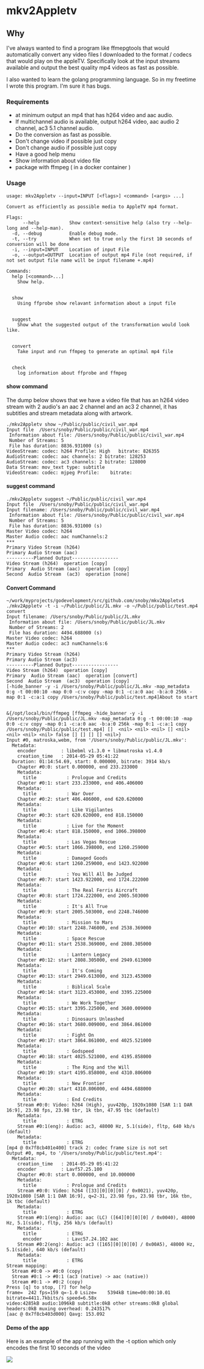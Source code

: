 # mkv2Appletv


## Why
I've always wanted to find a program like ffmepgtools that would automatically convert any video files I downloaded to the format / codecs that would play on the appleTV.  Specifically look at the input streams available and output the best quality mp4 videos as fast as possible.

I also wanted to learn the golang programming language.  So in my freetime I wrote this program.  I'm sure it has bugs.

### Requirements
* at minimum output an mp4 that has h264 video and aac audio.
* If multichannel audio is available, output h264 video, aac audio 2 channel, ac3 5.1 channel audio.
* Do the conversion as fast as possible.
* Don't change video if possible just copy
* Don't change audio if possible just copy
* Have a good help menu
* Show information about video file
* package with ffmpeg ( in a docker container )

### Usage
```
usage: mkv2Appletv --input=INPUT [<flags>] <command> [<args> ...]

Convert as efficiently as possible media to AppleTV mp4 format.

Flags:
      --help           Show context-sensitive help (also try --help-long and --help-man).
  -d, --debug          Enable debug mode.
  -t, --try            When set to true only the first 10 seconds of conversion will be done
  -i, --input=INPUT    Location of input File
  -o, --output=OUTPUT  Location of output mp4 File (not required, if not set output file name will be input filename +.mp4)

Commands:
  help [<command>...]
    Show help.


  show
    Using ffprobe show relavant information about a input file


  suggest
    Show what the suggested output of the transformation would look like.


  convert
    Take input and run ffmpeg to generate an optimal mp4 file


  check
    log information about ffprobe and ffmpeg
```
#### show command
The dump below shows that we have a video file that has an h264 video stream with 2 audio's an aac 2 channel and an ac3 2 channel, it has subtitles and stream metadata along with artwork.

```
./mkv2Appletv show ~/Public/public/civil_war.mp4
Input file  /Users/snoby/Public/public/civil_war.mp4
 Information about file: /Users/snoby/Public/public/civil_war.mp4
 Number of Streams: 5
 File has duration: 8836.931000 (s)
VideoStream: codec: h264 Profile: High   bitrate: 826355
AudioStream: codec: aac channels: 2 bitrate: 128253
AudioStream: codec: ac3 channels: 2 bitrate: 128000
Data Stream: mov_text type: subtitle
VideoStream: codec: mjpeg Profile:    bitrate:
```
#### suggest command
```
./mkv2Appletv suggest ~/Public/public/civil_war.mp4
Input file  /Users/snoby/Public/public/civil_war.mp4
Input filename: /Users/snoby/Public/public/civil_war.mp4
 Information about file: /Users/snoby/Public/public/civil_war.mp4
 Number of Streams: 5
 File has duration: 8836.931000 (s)
Master Video codec: h264
Master Audio codec: aac numChannels:2
***
Primary Video Stream (h264)
Primary Audio Stream (aac)
----------Planned Output-----------------
Video Stream (h264)  operation [copy]
Primary  Audio Stream (aac)  operation [copy]
Second  Audio Stream  (ac3)  operation [none]
```
#### Convert Command
```
~/work/myprojects/godevelopment/src/github.com/snoby/mkv2Appletv$ ./mkv2Appletv -t -i ~/Public/public/JL.mkv -o ~/Public/public/test.mp4 convert
Input filename: /Users/snoby/Public/public/JL.mkv
 Information about file: /Users/snoby/Public/public/JL.mkv
 Number of Streams: 2
 File has duration: 4494.688000 (s)
Master Video codec: h264
Master Audio codec: ac3 numChannels:6
***
Primary Video Stream (h264)
Primary Audio Stream (ac3)
----------Planned Output-----------------
Video Stream (h264)  operation [copy]
Primary  Audio Stream (aac)  operation [convert]
Second  Audio Stream  (ac3)  operation [copy]
[-hide_banner -y -i /Users/snoby/Public/public/JL.mkv -map_metadata 0:g -t 00:00:10 -map 0:0 -c:v copy -map 0:1 -c:a:0 aac -b:a:0 256k -map 0:1 -c:a:1 copy /Users/snoby/Public/public/test.mp4]About to start


&{/opt/local/bin/ffmpeg [ffmpeg -hide_banner -y -i /Users/snoby/Public/public/JL.mkv -map_metadata 0:g -t 00:00:10 -map 0:0 -c:v copy -map 0:1 -c:a:0 aac -b:a:0 256k -map 0:1 -c:a:1 copy /Users/snoby/Public/public/test.mp4] []  <nil> <nil> <nil> [] <nil> <nil> <nil> <nil> false [] [] [] [] <nil>}
Input #0, matroska,webm, from '/Users/snoby/Public/public/JL.mkv':
  Metadata:
    encoder         : libebml v1.3.0 + libmatroska v1.4.0
    creation_time   : 2014-05-29 05:41:22
  Duration: 01:14:54.69, start: 0.000000, bitrate: 3914 kb/s
    Chapter #0:0: start 0.000000, end 233.233000
    Metadata:
      title           : Prologue and Credits
    Chapter #0:1: start 233.233000, end 406.406000
    Metadata:
      title           : War Over
    Chapter #0:2: start 406.406000, end 620.620000
    Metadata:
      title           : Like Vigilantes
    Chapter #0:3: start 620.620000, end 818.150000
    Metadata:
      title           : Live for the Moment
    Chapter #0:4: start 818.150000, end 1066.398000
    Metadata:
      title           : Las Vegas Rescue
    Chapter #0:5: start 1066.398000, end 1260.259000
    Metadata:
      title           : Damaged Goods
    Chapter #0:6: start 1260.259000, end 1423.922000
    Metadata:
      title           : You Will All Be Judged
    Chapter #0:7: start 1423.922000, end 1724.222000
    Metadata:
      title           : The Real Ferris Aircraft
    Chapter #0:8: start 1724.222000, end 2005.503000
    Metadata:
      title           : It's All True
    Chapter #0:9: start 2005.503000, end 2248.746000
    Metadata:
      title           : Mission to Mars
    Chapter #0:10: start 2248.746000, end 2538.369000
    Metadata:
      title           : Space Rescue
    Chapter #0:11: start 2538.369000, end 2808.305000
    Metadata:
      title           : Lantern Legacy
    Chapter #0:12: start 2808.305000, end 2949.613000
    Metadata:
      title           : It's Coming
    Chapter #0:13: start 2949.613000, end 3123.453000
    Metadata:
      title           : Biblical Scale
    Chapter #0:14: start 3123.453000, end 3395.225000
    Metadata:
      title           : We Work Together
    Chapter #0:15: start 3395.225000, end 3680.009000
    Metadata:
      title           : Dinosaurs Unleashed
    Chapter #0:16: start 3680.009000, end 3864.861000
    Metadata:
      title           : Fight On
    Chapter #0:17: start 3864.861000, end 4025.521000
    Metadata:
      title           : Godspeed
    Chapter #0:18: start 4025.521000, end 4195.858000
    Metadata:
      title           : The Ring and the Will
    Chapter #0:19: start 4195.858000, end 4310.806000
    Metadata:
      title           : New Frontier
    Chapter #0:20: start 4310.806000, end 4494.688000
    Metadata:
      title           : End Credits
    Stream #0:0: Video: h264 (High), yuv420p, 1920x1080 [SAR 1:1 DAR 16:9], 23.98 fps, 23.98 tbr, 1k tbn, 47.95 tbc (default)
    Metadata:
      title           : ETRG
    Stream #0:1(eng): Audio: ac3, 48000 Hz, 5.1(side), fltp, 640 kb/s (default)
    Metadata:
      title           : ETRG
[mp4 @ 0x7f8cb401e400] track 2: codec frame size is not set
Output #0, mp4, to '/Users/snoby/Public/public/test.mp4':
  Metadata:
    creation_time   : 2014-05-29 05:41:22
    encoder         : Lavf57.25.100
    Chapter #0:0: start 0.000000, end 10.000000
    Metadata:
      title           : Prologue and Credits
    Stream #0:0: Video: h264 ([33][0][0][0] / 0x0021), yuv420p, 1920x1080 [SAR 1:1 DAR 16:9], q=2-31, 23.98 fps, 23.98 tbr, 16k tbn, 1k tbc (default)
    Metadata:
      title           : ETRG
    Stream #0:1(eng): Audio: aac (LC) ([64][0][0][0] / 0x0040), 48000 Hz, 5.1(side), fltp, 256 kb/s (default)
    Metadata:
      title           : ETRG
      encoder         : Lavc57.24.102 aac
    Stream #0:2(eng): Audio: ac3 ([165][0][0][0] / 0x00A5), 48000 Hz, 5.1(side), 640 kb/s (default)
    Metadata:
      title           : ETRG
Stream mapping:
  Stream #0:0 -> #0:0 (copy)
  Stream #0:1 -> #0:1 (ac3 (native) -> aac (native))
  Stream #0:1 -> #0:2 (copy)
Press [q] to stop, [?] for help
frame=  242 fps=159 q=-1.0 Lsize=    5394kB time=00:00:10.01 bitrate=4411.7kbits/s speed=6.58x
video:4285kB audio:1096kB subtitle:0kB other streams:0kB global headers:0kB muxing overhead: 0.243517%
[aac @ 0x7f8cb403d000] Qavg: 153.092
```

#### Demo of the app
Here is an example of the app running with the -t option which only encodes the first 10 seconds of the video


![](https://cloud.githubusercontent.com/assets/724760/17499799/d603494a-5d9d-11e6-8fac-1be62bd62d9f.gif)


